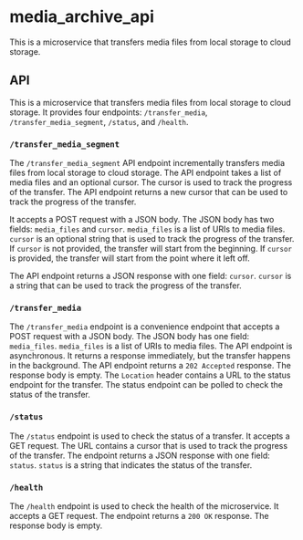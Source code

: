 # media_archive_api

This is a microservice that transfers media files from local storage to cloud storage.

## API

This is a microservice that transfers media files from local storage to cloud storage. It provides four endpoints: `/transfer_media`, `/transfer_media_segment`, `/status`, and `/health`.

### `/transfer_media_segment`

The `/transfer_media_segment` API endpoint incrementally transfers media files from local storage to cloud storage. The API endpoint takes a list of media files and an optional cursor. The cursor is used to track the progress of the transfer. The API endpoint returns a new cursor that can be used to track the progress of the transfer.

It accepts a POST request with a JSON body. The JSON body has two fields: `media_files` and `cursor`. `media_files` is a list of URIs to media files. `cursor` is an optional string that is used to track the progress of the transfer. If `cursor` is not provided, the transfer will start from the beginning. If `cursor` is provided, the transfer will start from the point where it left off.

The API endpoint returns a JSON response with one field: `cursor`. `cursor` is a string that can be used to track the progress of the transfer.

### `/transfer_media`

The `/transfer_media` endpoint is a convenience endpoint that accepts a POST request with a JSON body. The JSON body has one field: `media_files`. `media_files` is a list of URIs to media files. The API endpoint is asynchronous. It returns a response immediately, but the transfer happens in the background. The API endpoint returns a `202 Accepted` response. The response body is empty. The `Location` header contains a URL to the status endpoint for the transfer. The status endpoint can be polled to check the status of the transfer.

### `/status`

The `/status` endpoint is used to check the status of a transfer. It accepts a GET request. The URL contains a cursor that is used to track the progress of the transfer. The endpoint returns a JSON response with one field: `status`. `status` is a string that indicates the status of the transfer.

### `/health`

The `/health` endpoint is used to check the health of the microservice. It accepts a GET request. The endpoint returns a `200 OK` response. The response body is empty.
